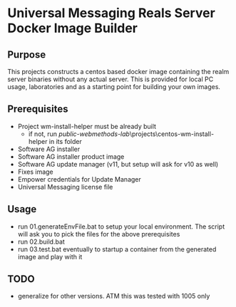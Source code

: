 # Universal Messaging Reals Server Docker Image Builder

## Purpose

This projects constructs a centos based docker image containing the realm server binaries without any actual server.
This is provided for local PC usage, laboratories and as a starting point for building your own images.

## Prerequisites

- Project wm-install-helper must be already built
  - if not, run _public-webmethods-lab_\projects\centos-wm-install-helper in its folder
- Software AG installer
- Software AG installer product image
- Software AG update manager (v11, but setup will ask for v10 as well)
- Fixes image 
- Empower credentials for Update Manager
- Universal Messaging license file

## Usage

- run 01.generateEnvFile.bat to setup your local environment. The script will ask you to pick the files for the above prerequisites
- run 02.build.bat
- run 03.test.bat eventually to startup a container from the generated image and play with it

## TODO

- generalize for other versions. ATM this was tested with 1005 only